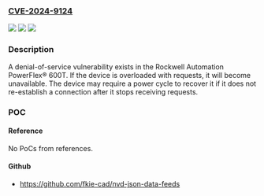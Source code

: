 ### [CVE-2024-9124](https://cve.mitre.org/cgi-bin/cvename.cgi?name=CVE-2024-9124)
![](https://img.shields.io/static/v1?label=Product&message=Drives%20-%20PowerFlex%206000T&color=blue)
![](https://img.shields.io/static/v1?label=Version&message=%3D%208.001%20&color=brighgreen)
![](https://img.shields.io/static/v1?label=Vulnerability&message=CWE-754%20Improper%20Check%20for%20Unusual%20or%20Exceptional%20Conditions&color=brighgreen)

### Description

A denial-of-service vulnerability exists in the Rockwell Automation PowerFlex® 600T. If the device is overloaded with requests, it will become unavailable. The device may require a power cycle to recover it if it does not re-establish a connection after it stops receiving requests.

### POC

#### Reference
No PoCs from references.

#### Github
- https://github.com/fkie-cad/nvd-json-data-feeds

